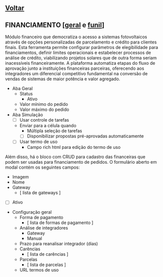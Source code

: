 [Voltar](./00_INDEX.md)
---

## FINANCIAMENTO [[geral](https://sandbox.solaryum.com.br/fotus-yfe/configuracoes/config-financiamento/geral) e [funil](https://sandbox.solaryum.com.br/fotus-yfe/configuracoes/config-financiamento/funil)]

Módulo financeiro que democratiza o acesso a sistemas fotovoltaicos através de opções
personalizadas de parcelamento e crédito para clientes finais. Esta ferramenta permite configurar parâmetros de
elegibilidade para financiamentos, definir limites operacionais e estabelecer processos de
análise de crédito, viabilizando projetos solares que de outra forma seriam inacessíveis financeiramente. A plataforma
automatiza etapas do fluxo de aprovação junto a instituições financeiras parceiras, oferecendo aos integradores um
diferencial competitivo fundamental na conversão de vendas de sistemas de maior potência e valor agregado.

- Aba Geral
    - Status
        - Ativo
    - Valor mínimo do pedido
    - Valor máximo do pedido
- Aba Simulação
    - [ ] Usar controle de tarefas
    - Enviar para a célula quando
        - Múltipla seleção de tarefas
        - [ ] Disponibilizar propostas pré-aprovadas automaticamente
    - [ ] Usar termo de uso
        - Campo rich html para edição do termo de uso

Além disso, há o bloco com CRUD para cadastro das financeiras que podem ser usadas para financiamento de pedidos. O
formulário aberto em modal contém os seguintes campos:

- Imagem
- Nome
- Gateway
    - [ lista de gateways ]
- [ ] Ativo
- Configuração geral
    - Forma de pagamento
        - [ lista de formas de pagamento ]
    - Análise de integradores
        - Gateway
        - Manual
    - Prazo para reanalisar integrador (dias)
    - Carências
        - [ lista de carências ]
    - Parcelas
        - [ lista de parcelas ]
    - URL termos de uso
